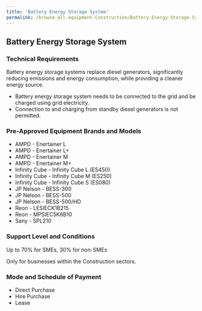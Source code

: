 ```yaml
---
title: 'Battery Energy Storage System'
permalink: /browse-all-equipment-Construction/Battery-Energy-Storage-System
---
```


## Battery Energy Storage System

### Technical Requirements

Battery energy storage systems replace diesel generators, significantly reducing emissions and energy consumption, while providing a cleaner energy source.
- Battery energy storage system needs to be connected to the grid and be charged using grid electricity.
- Connection to and charging from standby diesel generators is not permitted.

### Pre-Approved Equipment Brands and Models

- AMPD - Enertainer L
- AMPD - Enertainer L+
- AMPD - Enertainer M
- AMPD - Enertainer M+
- Infinity Cube - Infinity Cube L (ES450)
- Infinity Cube - Infinity Cube M (ES250)
- Infinity Cube - Infinity Cube S (ES080)
- JP Nelson - BESS-300
- JP Nelson - BESS-500
- JP Nelson - BESS-500/HD
- Reon - LESIECK1B215 
- Reon - MPSIEC5K6B10
- Sany - SPL210

### Support Level and Conditions

Up to 70% for SMEs, 30% for non-SMEs

Only for businesses within the Construction sectors.

### Mode and Schedule of Payment 

- Direct Purchase
- Hire Purchase
- Lease

